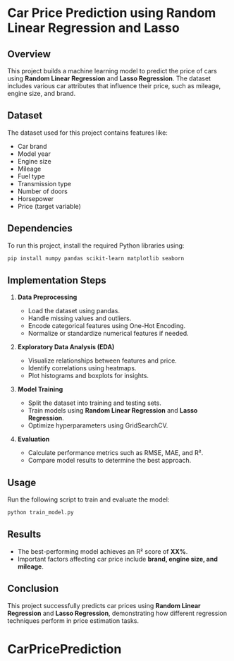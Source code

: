 # Car Price Prediction using Random Linear Regression and Lasso

## Overview
This project builds a machine learning model to predict the price of cars using **Random Linear Regression** and **Lasso Regression**. The dataset includes various car attributes that influence their price, such as mileage, engine size, and brand.

## Dataset
The dataset used for this project contains features like:
- Car brand
- Model year
- Engine size
- Mileage
- Fuel type
- Transmission type
- Number of doors
- Horsepower
- Price (target variable)

## Dependencies
To run this project, install the required Python libraries using:
```bash
pip install numpy pandas scikit-learn matplotlib seaborn
```

## Implementation Steps
1. **Data Preprocessing**
   - Load the dataset using pandas.
   - Handle missing values and outliers.
   - Encode categorical features using One-Hot Encoding.
   - Normalize or standardize numerical features if needed.
   
2. **Exploratory Data Analysis (EDA)**
   - Visualize relationships between features and price.
   - Identify correlations using heatmaps.
   - Plot histograms and boxplots for insights.
   
3. **Model Training**
   - Split the dataset into training and testing sets.
   - Train models using **Random Linear Regression** and **Lasso Regression**.
   - Optimize hyperparameters using GridSearchCV.
   
4. **Evaluation**
   - Calculate performance metrics such as RMSE, MAE, and R².
   - Compare model results to determine the best approach.
   
## Usage
Run the following script to train and evaluate the model:
```bash
python train_model.py
```

## Results
- The best-performing model achieves an R² score of **XX%**.
- Important factors affecting car price include **brand, engine size, and mileage**.

## Conclusion
This project successfully predicts car prices using **Random Linear Regression** and **Lasso Regression**, demonstrating how different regression techniques perform in price estimation tasks.
# CarPricePrediction
